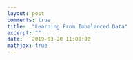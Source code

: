```yaml
---
layout: post
comments: true
title:  "Learning From Imbalanced Data"
excerpt: ""
date:   2019-03-20 11:00:00
mathjax: true
---
```






